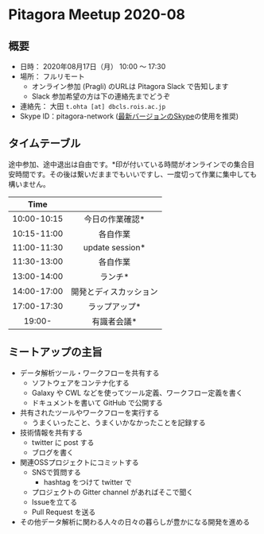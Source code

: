 # Pitagora Meetup 2020-08

## 概要

-   日時： 2020年08月17日（月） 10:00 〜 17:30
-   場所： フルリモート
    -   オンライン参加 (Pragli) のURLは Pitagora Slack で告知します
    -   Slack 参加希望の方は下の連絡先までどうぞ
-   連絡先： 大田 `t.ohta [at] dbcls.rois.ac.jp`
-   Skype ID：pitagora-network ([最新バージョンのSkype](http://www.skype.com/ja/)の使用を推奨)

## タイムテーブル

途中参加、途中退出は自由です。\*印が付いている時間がオンラインでの集合目安時間です。その後は繋いだままでもいいですし、一度切って作業に集中しても構いません。

|Time||
|:---:|:---:|
|10:00-10:15|今日の作業確認*|
|10:15-11:00|各自作業|
|11:00-11:30|update session*|
|11:30-13:00|各自作業|
|13:00-14:00|ランチ*|
|14:00-17:00|開発とディスカッション|
|17:00-17:30|ラップアップ*|
|19:00-|有識者会議*|

## ミートアップの主旨

-   データ解析ツール・ワークフローを共有する
    -   ソフトウェアをコンテナ化する
    -   Galaxy や CWL などを使ってツール定義、ワークフロー定義を書く
    -   ドキュメントを書いて GitHub で公開する
-   共有されたツールやワークフローを実行する
    -   うまくいったこと、うまくいかなかったことを記録する
-   技術情報を共有する
    -   twitter に post する
    -   ブログを書く
-   関連OSSプロジェクトにコミットする
    -   SNSで質問する
        -   hashtag をつけて twitter で
    -   プロジェクトの Gitter channel があればそこで聞く
    -   Issueを立てる
    -   Pull Request を送る
-   その他データ解析に関わる人々の日々の暮らしが豊かになる開発を進める
